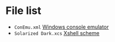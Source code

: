 # File list

* `ConEmu.xml` [Windows console emulator](https://conemu.github.io/)
* `Solarized Dark.xcs` [Xshell scheme](https://www.netsarang.com/products/xsh_overview.html)

